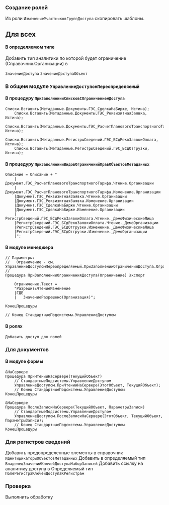 ### Создание ролей
Из роли `ИзменениеУчастниковГруппДоступа` скопировать шаблоны.

## Для всех

#### В определяемом типе
Добавить тип аналитики по которой будет ограничение (Справочник.Организации) в

`ЗначениеДоступа`
`ЗначениеДоступаОбъект`

### В общем модуле `УправлениеДоступомПереопределяемый`

#### В процедуру `ПриЗаполненииСписковСОграничениемДоступа`

	Списки.Вставить(Метаданные.Документы.ГЭС_СделкаНаБирже, Истина);
		Списки.Вставить(Метаданные.Документы.ГЭС_РеквизитнаяЗаявка, Истина);
		Списки.Вставить(Метаданные.Документы.ГЭС_РасчетПлановогоТранспортногоТарифа, Истина);
		Списки.Вставить(Метаданные.РегистрыСведений.ГЭС_БСдРеквЗаявкиОплата, Истина);
		Списки.Вставить(Метаданные.РегистрыСведений.ГЭС_БСдОтгрузки, Истина);


#### В процедуру `ПриЗаполненииВидовОграниченийПравОбъектовМетаданных`
	Описание = Описание + "
		|Документ.ГЭС_РасчетПлановогоТранспортногоТарифа.Чтение.Организации
		|Документ.ГЭС_РасчетПлановогоТранспортногоТарифа.Изменение.Организации
		|Документ.ГЭС_РеквизитнаяЗаявка.Чтение.Организации
		|Документ.ГЭС_РеквизитнаяЗаявка.Изменение.Организации
		|Документ.ГЭС_СделкаНаБирже.Чтение.Организации
		|Документ.ГЭС_СделкаНаБирже.Изменение.Организации
		|РегистрСведений.ГЭС_БСдРеквЗаявкиОплата.Чтение._ДемоФизическиеЛица
		|РегистрСведений.ГЭС_БСдРеквЗаявкиОплата.Чтение._ДемоОрганизации
		|РегистрСведений.ГЭС_БСдОтгрузки.Изменение._ДемоФизическиеЛица
		|РегистрСведений.ГЭС_БСдОтгрузки.Изменение._ДемоОрганизации
		|";

#### В модуле менеджера

	// Параметры:
	//   Ограничение - см. УправлениеДоступомПереопределяемый.ПриЗаполненииОграниченияДоступа.Ограничение.
	//
	Процедура ПриЗаполненииОграниченияДоступа(Ограничение) Экспорт
		
		Ограничение.Текст =
		"РазрешитьЧтениеИзменение
		|ГДЕ
		|	ЗначениеРазрешено(Организация)";
		
	КонецПроцедуры
	
	// Конец СтандартныеПодсистемы.УправлениеДоступом

#### В ролях

`Добавить доступ для полей`


### Для документов
#### В модуле формы

	&НаСервере
	Процедура ПриЧтенииНаСервере(ТекущийОбъект)
		// СтандартныеПодсистемы.УправлениеДоступом
		УправлениеДоступом.ПриЧтенииНаСервере(ЭтотОбъект, ТекущийОбъект);
		// Конец СтандартныеПодсистемы.УправлениеДоступом
	КонецПроцедуры

	&НаСервере
	Процедура ПослеЗаписиНаСервере(ТекущийОбъект, ПараметрыЗаписи)
		// СтандартныеПодсистемы.УправлениеДоступом
		УправлениеДоступом.ПослеЗаписиНаСервере(ЭтотОбъект, ТекущийОбъект, ПараметрыЗаписи);
		// Конец СтандартныеПодсистемы.УправлениеДоступом
	КонецПроцедуры 

### Для регистров сведений

Добавить предопределенные элементы в справочник `ИдентификаторыОбъектовМетаданных`
Добавить в определяемый тип `ВладелецЗначенийКлючейДоступаНаборЗаписей`
Добавить ссылку на аналитику доступа в Определяемый тип `ПолеРегистраКлючейДоступаКРегистрам`

### Проверка

Выполнить обработку 

